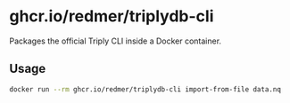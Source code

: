 # ghcr.io/redmer/triplydb-cli

Packages the official Triply CLI inside a Docker container.

## Usage

```sh
docker run --rm ghcr.io/redmer/triplydb-cli import-from-file data.nq
```
